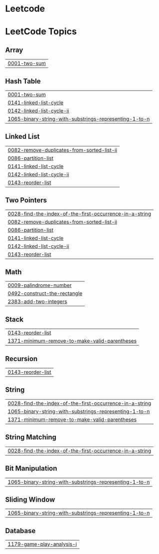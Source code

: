 # Leetcode
<!---LeetCode Topics Start-->
# LeetCode Topics
## Array
|  |
| ------- |
| [0001-two-sum](https://github.com/Venu-Aravind-K/Leetcode/tree/master/0001-two-sum) |
## Hash Table
|  |
| ------- |
| [0001-two-sum](https://github.com/Venu-Aravind-K/Leetcode/tree/master/0001-two-sum) |
| [0141-linked-list-cycle](https://github.com/Venu-Aravind-K/Leetcode/tree/master/0141-linked-list-cycle) |
| [0142-linked-list-cycle-ii](https://github.com/Venu-Aravind-K/Leetcode/tree/master/0142-linked-list-cycle-ii) |
| [1065-binary-string-with-substrings-representing-1-to-n](https://github.com/Venu-Aravind-K/Leetcode/tree/master/1065-binary-string-with-substrings-representing-1-to-n) |
## Linked List
|  |
| ------- |
| [0082-remove-duplicates-from-sorted-list-ii](https://github.com/Venu-Aravind-K/Leetcode/tree/master/0082-remove-duplicates-from-sorted-list-ii) |
| [0086-partition-list](https://github.com/Venu-Aravind-K/Leetcode/tree/master/0086-partition-list) |
| [0141-linked-list-cycle](https://github.com/Venu-Aravind-K/Leetcode/tree/master/0141-linked-list-cycle) |
| [0142-linked-list-cycle-ii](https://github.com/Venu-Aravind-K/Leetcode/tree/master/0142-linked-list-cycle-ii) |
| [0143-reorder-list](https://github.com/Venu-Aravind-K/Leetcode/tree/master/0143-reorder-list) |
## Two Pointers
|  |
| ------- |
| [0028-find-the-index-of-the-first-occurrence-in-a-string](https://github.com/Venu-Aravind-K/Leetcode/tree/master/0028-find-the-index-of-the-first-occurrence-in-a-string) |
| [0082-remove-duplicates-from-sorted-list-ii](https://github.com/Venu-Aravind-K/Leetcode/tree/master/0082-remove-duplicates-from-sorted-list-ii) |
| [0086-partition-list](https://github.com/Venu-Aravind-K/Leetcode/tree/master/0086-partition-list) |
| [0141-linked-list-cycle](https://github.com/Venu-Aravind-K/Leetcode/tree/master/0141-linked-list-cycle) |
| [0142-linked-list-cycle-ii](https://github.com/Venu-Aravind-K/Leetcode/tree/master/0142-linked-list-cycle-ii) |
| [0143-reorder-list](https://github.com/Venu-Aravind-K/Leetcode/tree/master/0143-reorder-list) |
## Math
|  |
| ------- |
| [0009-palindrome-number](https://github.com/Venu-Aravind-K/Leetcode/tree/master/0009-palindrome-number) |
| [0492-construct-the-rectangle](https://github.com/Venu-Aravind-K/Leetcode/tree/master/0492-construct-the-rectangle) |
| [2383-add-two-integers](https://github.com/Venu-Aravind-K/Leetcode/tree/master/2383-add-two-integers) |
## Stack
|  |
| ------- |
| [0143-reorder-list](https://github.com/Venu-Aravind-K/Leetcode/tree/master/0143-reorder-list) |
| [1371-minimum-remove-to-make-valid-parentheses](https://github.com/Venu-Aravind-K/Leetcode/tree/master/1371-minimum-remove-to-make-valid-parentheses) |
## Recursion
|  |
| ------- |
| [0143-reorder-list](https://github.com/Venu-Aravind-K/Leetcode/tree/master/0143-reorder-list) |
## String
|  |
| ------- |
| [0028-find-the-index-of-the-first-occurrence-in-a-string](https://github.com/Venu-Aravind-K/Leetcode/tree/master/0028-find-the-index-of-the-first-occurrence-in-a-string) |
| [1065-binary-string-with-substrings-representing-1-to-n](https://github.com/Venu-Aravind-K/Leetcode/tree/master/1065-binary-string-with-substrings-representing-1-to-n) |
| [1371-minimum-remove-to-make-valid-parentheses](https://github.com/Venu-Aravind-K/Leetcode/tree/master/1371-minimum-remove-to-make-valid-parentheses) |
## String Matching
|  |
| ------- |
| [0028-find-the-index-of-the-first-occurrence-in-a-string](https://github.com/Venu-Aravind-K/Leetcode/tree/master/0028-find-the-index-of-the-first-occurrence-in-a-string) |
## Bit Manipulation
|  |
| ------- |
| [1065-binary-string-with-substrings-representing-1-to-n](https://github.com/Venu-Aravind-K/Leetcode/tree/master/1065-binary-string-with-substrings-representing-1-to-n) |
## Sliding Window
|  |
| ------- |
| [1065-binary-string-with-substrings-representing-1-to-n](https://github.com/Venu-Aravind-K/Leetcode/tree/master/1065-binary-string-with-substrings-representing-1-to-n) |
## Database
|  |
| ------- |
| [1179-game-play-analysis-i](https://github.com/Venu-Aravind-K/Leetcode/tree/master/1179-game-play-analysis-i) |
<!---LeetCode Topics End-->